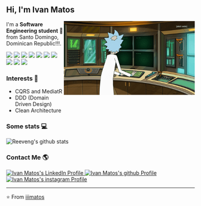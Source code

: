 ## Hi, I'm Ivan Matos

<img align="right" alt="GIF" width="350" src="https://github.com/darshan-jain/darshan-jain/blob/master/rick.gif" />

I'm a **Software Engineering student** 🚀 from Santo Domingo, Dominican Republic!!!.


<code><a href="https://www.javascript.com"><img src="https://cdn.icon-icons.com/icons2/2107/PNG/48/file_type_js_official_icon_130509.png"/></a></code>
<code><a href="https://reactjs.org"><img src="https://cdn.icon-icons.com/icons2/2107/PNG/48/file_type_reactjs_icon_130205.png"/></a></code>
<code><a href="https://www.typescriptlang.org"><img src="https://cdn.icon-icons.com/icons2/2107/PNG/48/file_type_typescript_official_icon_130107.png"/></a></code>
<code><a href="https://nodejs.org"><img src="https://cdn.icon-icons.com/icons2/2107/PNG/48/file_type_node_icon_130301.png"/></a></code>
<code><a href="https://www.mongodb.com"><img src="https://img.icons8.com/color/48/000000/mongodb.png"/></a></code>
<code><a href="https://www.docker.com"><img src="https://img.icons8.com/color/48/000000/docker.png"/></a></code>
<code><a href="https://dotnet.microsoft.com/en-us/"><img src="https://cdn.icon-icons.com/icons2/2415/PNG/48/csharp_original_logo_icon_146578.png"/></a></code>
<code><a href="https://tailwindcss.com"><img src="https://cdn.icon-icons.com/icons2/2107/PNG/48/file_type_tailwind_icon_130128.png"/></a></code>
<code><a href="https://getbootstrap.com"><img src="https://img.icons8.com/color/48/000000/bootstrap.png"/></a></code>
<code><a href="https://github.com"><img src="https://cdn.icon-icons.com/icons2/2107/PNG/48/file_type_git_icon_130581.png"/></a></code>

### Interests 📍
  - CQRS and MediatR
  - DDD (Domain Driven Design)
  - Clean Architecture

### Some stats 💻

![Reeveng's github stats](https://github-readme-stats.vercel.app/api/top-langs?username=iiimatos&locale=en&layout=compact&show_icons=true&title_color=fff&icon_color=79ff97&text_color=9f9f9f&bg_color=151515)
### Contact Me 🌎
<p align="left">
  <a href="https://www.linkedin.com/in/iv%C3%A1n-ernesto-matos-villar-a00b581b3/">
    <img src="https://www.vectorlogo.zone/logos/linkedin/linkedin-icon.svg" alt="Ivan Matos's LinkedIn Profile" height="30" width="30">
  </a>
  <a href="https://github.com/iiimatos">
    <img src="https://www.vectorlogo.zone/logos/github/github-tile.svg" alt="Ivan Matos's github Profile" height="30" width="30">  
  </a>
  <a href="https://www.instagram.com/iiimatos">
    <img src="https://www.vectorlogo.zone/logos/instagram/instagram-icon.svg" alt="Ivan Matos's instagram Profile" height="30" width="30">
  </a>
</p>

---
⭐️ From [iiimatos](https://github.com/iiimatos)
